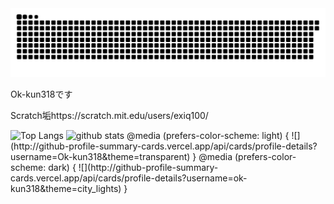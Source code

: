 <div>
<picture>
  <source media="(prefers-color-scheme: dark)" srcset="https://raw.githubusercontent.com/Ok-kun318/Ok-kun318/master/img/snake-dark.svg">
  <source media="(prefers-color-scheme: light)" srcset="https://raw.githubusercontent.com/Ok-kun318/Ok-kun318/master/img/snake.svg">
  <img alt="github contribution grid snake animation" src="https://raw.githubusercontent.com/Ok-kun318/Ok-kun318/master/img/snake.svg">
</picture>

Ok-kun318です

Scratch垢https://scratch.mit.edu/users/exiq100/

<p align="top"> 
  <img alt="Top Langs" height="200px" src="https://github-readme-stats.vercel.app/api/top-langs/?username=Ok-kun318&show_icons=true&theme=blue_navy" />
  <img alt="github stats" height="200px" src="https://github-readme-stats.vercel.app/api?username=Ok-kun318&theme=blue_navy&show_icons=ture" />
@media (prefers-color-scheme: light) {
  ![](http://github-profile-summary-cards.vercel.app/api/cards/profile-details?username=Ok-kun318&theme=transparent)
  }
@media (prefers-color-scheme: dark) {
 ![](http://github-profile-summary-cards.vercel.app/api/cards/profile-details?username=ok-kun318&theme=city_lights)
}
</p>

<!--
Credits
https://github.com/anuraghazra/github-readme-stats
-->
